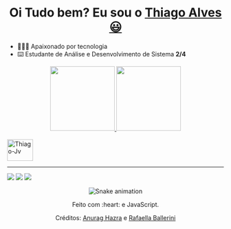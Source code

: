 
<div>
  <h1 align="center">
    Oi Tudo bem? Eu sou o 
    <a href="https://www.linkedin.com/in/thiagodev-alves/">Thiago Alves 😃️</a>
  </h1>

- 🧑🏻‍💻 Apaixonado por tecnologia
- ⌨️ Estudante de Análise e Desenvolvimento de Sistema  **2/4**
</div>

<div align="center">
  <a href="https://github.com/thiagoalves96">
    <img height="150em"src="https://github-readme-stats.vercel.app/api?username=thiagoalves96&count_private=true&include_all_commits=true&show_icons=true&theme=dracula&hide_border=false&show_owner=true"/>
    <img height="150em" src="https://github-readme-stats.vercel.app/api/top-langs/?username=thiagoalves96&theme=dracula&hide_border=false&&layout=compact"/>
  </a>
</div>


<div style="display:inline_block"><br>
 <a href="https://github.com/thiagoalves96/Java" target="_blank"> <img align="center" alt="Thiago-Jv" height="50" width="60" 
   src="https://cdn.jsdelivr.net/gh/devicons/devicon/icons/java/java-original-wordmark.svg" /> <a/>
          
  </div>
 
 ------------------

<div> 
  <a href="https://www.linkedin.com/in/thiagodev-alves/" target="_blank"> <img src="https://img.shields.io/badge/-LinkedIn-%230077B5?style=for-the-badge&logo=linkedin&logoColor=white" target="_blank"></a>
  <a href="https://wa.me/5511992459507?text=Ol%C3%A1+peguei+o+seu+contato+pelo+GitHub%21" target="_blank"><img src="https://img.shields.io/badge/WhatsApp-25D366?style=for-the-badge&logo=whatsapp&logoColor=white" target="_blank"></a> 
  <a href="mailto:thiagodev22@hotmail.com"><img src="https://img.shields.io/badge/-Gmail-%23333?style=for-the-badge&logo=gmail&logoColor=white" target="_blank"></a>
</div>

<div align="center">

  ![Snake animation](https://github.com/danielbped/danielbped/blob/output/github-contribution-grid-snake.svg)
  
</div>

<div align="center">
  <p>Feito com :heart: e JavaScript.</p>
  <p>Créditos: <a href="https://github.com/anuraghazra/github-readme-stats">Anurag Hazra</a> e <a href="https://github.com/rafaballerini">Rafaella Ballerini</a></p>
</div>
